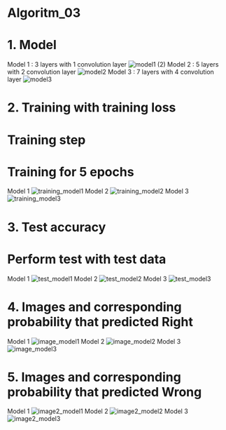 # Algoritm_03
# 1. Model
Model 1 : 3 layers with 1 convolution layer
![model1 (2)](https://user-images.githubusercontent.com/39691728/83566153-824dd500-a55a-11ea-947b-fefeaa304ac1.png)
Model 2 : 5 layers with 2 convolution layer
![model2](https://user-images.githubusercontent.com/39691728/83566261-b2957380-a55a-11ea-8624-8a10fd738995.png)
Model 3 : 7 layers with 4 convolution layer
![model3](https://user-images.githubusercontent.com/39691728/83566440-f5efe200-a55a-11ea-8405-bce987d04baa.png)

# 2. Training with training loss
# Training step
# Training for 5 epochs
Model 1
![training_model1](https://user-images.githubusercontent.com/39691728/83567039-eb821800-a55b-11ea-8886-9d9f3731207a.png)
Model 2
![training_model2](https://user-images.githubusercontent.com/39691728/83568877-a6abb080-a55e-11ea-9a10-e05546fbaa28.png)
Model 3
![training_model3](https://user-images.githubusercontent.com/39691728/83568881-a6abb080-a55e-11ea-993a-54de1c8b989d.png)

# 3. Test accuracy
# Perform test with test data
Model 1
![test_model1](https://user-images.githubusercontent.com/39691728/83568873-a6131a00-a55e-11ea-92c0-95532860bce6.png)
Model 2
![test_model2](https://user-images.githubusercontent.com/39691728/83568871-a57a8380-a55e-11ea-9d5f-067195208d43.png)
Model 3
![test_model3](https://user-images.githubusercontent.com/39691728/83568870-a4e1ed00-a55e-11ea-836a-b54d539daed0.png)

# 4. Images and corresponding probability that predicted Right
Model 1
![image_model1](https://user-images.githubusercontent.com/39691728/83567865-423c2180-a55d-11ea-8c48-c69877ea79f2.png)
Model 2
![image_model2](https://user-images.githubusercontent.com/39691728/83567872-4405e500-a55d-11ea-9609-9329e40d1284.png)
Model 3
![image_model3](https://user-images.githubusercontent.com/39691728/83567878-45cfa880-a55d-11ea-9564-f683d67161d9.png)

# 5. Images and corresponding probability that predicted Wrong
Model 1
![image2_model1](https://user-images.githubusercontent.com/39691728/83567911-541dc480-a55d-11ea-9e19-3ebc06628501.png)
Model 2
![image2_model2](https://user-images.githubusercontent.com/39691728/83567917-55e78800-a55d-11ea-92a3-7dffe136bbe5.png)
Model 3
![image2_model3](https://user-images.githubusercontent.com/39691728/83567923-57b14b80-a55d-11ea-8ad0-439821934bee.png)
